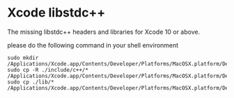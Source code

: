 Xcode libstdc++
===============

The missing libstdc++ headers and libraries for Xcode 10 or above.

please do the following command in your shell environment

```shell
sudo mkdir /Applications/Xcode.app/Contents/Developer/Platforms/MacOSX.platform/Developer/SDKs/MacOSX.sdk/usr/include/c++
sudo cp -R ./include/c++/* /Applications/Xcode.app/Contents/Developer/Platforms/MacOSX.platform/Developer/SDKs/MacOSX.sdk/usr/include/c++
sudo cp ./lib/*  /Applications/Xcode.app/Contents/Developer/Platforms/MacOSX.platform/Developer/SDKs/MacOSX.sdk/usr/lib/
```





